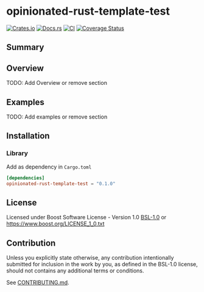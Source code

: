 # opinionated-rust-template-test

[![Crates.io](https://img.shields.io/crates/v/opinionated-rust-template-test.svg)](https://crates.io/crates/opinionated-rust-template-test)
[![Docs.rs](https://docs.rs/opinionated-rust-template-test/badge.svg)](https://docs.rs/opinionated-rust-template-test)
[![CI](https://github.com/xoac/opinionated-rust-template-test/workflows/CI/badge.svg)](https://github.com/xoac/opinionated-rust-template-test/actions)
[![Coverage Status](https://coveralls.io/repos/github/github.com/xoac/opinionated-rust-template-test/badge.svg?branch=main)](https://coveralls.io/github/github.com/xoac/opinionated-rust-template-test?branch=main)

## Summary



## Overview
TODO: Add Overview or remove section

## Examples
TODO: Add examples or remove section

## Installation

### Library
Add as dependency in `Cargo.toml`
```toml
[dependencies]
opinionated-rust-template-test = "0.1.0"
```
## License

Licensed under Boost Software License - Version 1.0 [BSL-1.0](LICENSE) or https://www.boost.org/LICENSE_1_0.txt

## Contribution

Unless you explicitly state otherwise, any contribution intentionally submitted
for inclusion in the work by you, as defined in the BSL-1.0 license, should not contains 
any additional terms or conditions.

See [CONTRIBUTING.md](CONTRIBUTING.md).


<!--
Manual template render test:
Variables:
repository: `https://github.com/xoac/opinionated-rust-template-test`
ci-type: `github-actions`
git-user: `xoac`
git-server: `github.com`

-->
